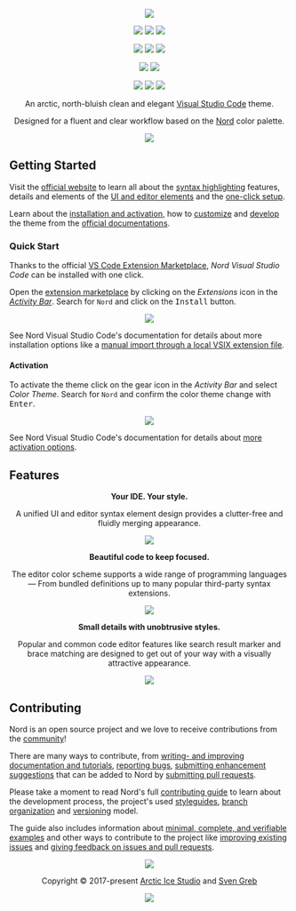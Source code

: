 <p align="center"><a href="https://www.nordtheme.com/ports/visual-studio-code" target="_blank"><img src="https://raw.githubusercontent.com/arcticicestudio/nord-docs/develop/assets/images/ports/visual-studio-code/repository-hero.png" srcset="https://raw.githubusercontent.com/arcticicestudio/nord-docs/develop/assets/images/ports/visual-studio-code/repository-hero-2x.png 2x"/></a></p>

<p align="center"><a href="https://github.com/arcticicestudio/nord-visual-studio-code/releases/latest" target="_blank"><img src="https://img.shields.io/github/release/arcticicestudio/nord-visual-studio-code.svg?style=flat-square&label=Release&logo=github&logoColor=eceff4&colorA=4c566a&colorB=88c0d0"/></a> <a href="https://www.nordtheme.com/docs/ports/visual-studio-code" target="_blank"><img src="https://img.shields.io/github/release/arcticicestudio/nord-visual-studio-code.svg?style=flat-square&label=Docs&colorA=4c566a&colorB=88c0d0&logo=data%3Aimage%2Fsvg%2Bxml%3Bbase64%2CPHN2ZyB4bWxucz0iaHR0cDovL3d3dy53My5vcmcvMjAwMC9zdmciIHdpZHRoPSIxNiIgaGVpZ2h0PSIxNiI%2BCiAgICA8cGF0aCBmaWxsPSIjZDhkZWU5IiBkPSJNMTMuNzQ2IDIuODEzYS42Ny42NyAwIDAgMC0uNTU5LS4xMzNMOCAzLjg0OGwtNS4xODgtMS4xOGEuNjY5LjY2OSAwIDAgMC0uNTcuMTMzLjY3Ny42NzcgMCAwIDAtLjI0Mi41MzF2OC4xMzNjLS4wMDguMzIuMjEuNTk4LjUyLjY2OGw1LjMzMiAxLjE5OWguMjk2bDUuMzMyLTEuMmEuNjY4LjY2OCAwIDAgMCAuNTItLjY2N1YzLjMzMmEuNjU5LjY1OSAwIDAgMC0uMjU0LS41MnpNMy4zMzIgNC4xNjhsNCAuODk4djYuNzY2bC00LS44OTh6bTkuMzM2IDYuNzY2bC00IC44OThWNS4wNjZsNC0uODk4em0wIDAiLz4KPC9zdmc%2BCg%3D%3D"/></a> <a href="https://github.com/arcticicestudio/nord-visual-studio-code/blob/develop/CHANGELOG.md" target="_blank"><img src="https://img.shields.io/github/release/arcticicestudio/nord-visual-studio-code.svg?style=flat-square&label=Changelog&logo=github&logoColor=eceff4&colorA=4c566a&colorB=88c0d0"/></a></p>

<p align="center"><a href="https://marketplace.visualstudio.com/items/arcticicestudio.nord-visual-studio-code" target="_blank"><img src="https://vsmarketplacebadge.apphb.com/version/arcticicestudio.nord-visual-studio-code.svg?style=flat-square&label=Extension%20Marketplace&logo=visual-studio-code&logoColor=eceff4&colorA=4c566a&colorB=88c0d0"/></a> <a href="https://marketplace.visualstudio.com/items/arcticicestudio.nord-visual-studio-code" target="_blank"><img src="https://vsmarketplacebadge.apphb.com/installs/arcticicestudio.nord-visual-studio-code.svg?style=flat-square&label=Installations&logo=visual-studio-code&logoColor=eceff4&colorA=4c566a&colorB=88c0d0"/></a> <a href="https://marketplace.visualstudio.com/items/arcticicestudio.nord-visual-studio-code" target="_blank"><img src="https://vsmarketplacebadge.apphb.com/rating-short/arcticicestudio.nord-visual-studio-code.svg?style=flat-square&label=Rating&logo=visual-studio-code&logoColor=eceff4&colorA=4c566a&colorB=88c0d0"/></a></p>

<p align="center"><a href="https://circleci.com/gh/arcticicestudio/nord-visual-studio-code" target="_blank"><img src="https://img.shields.io/circleci/project/github/arcticicestudio/nord-visual-studio-code/develop.svg?style=flat-square&label=Build&logo=circleci&logoColor=eceff4&colorA=4c566a"/></a> <a href="https://code.visualstudio.com/updates/v1_12" target="_blank"><img src="https://img.shields.io/static/v1.svg?style=flat-square&label=Compatibility&message=%3E%3D1.12.0&logo=visual-studio-code&logoColor=eceff4&colorA=4c566a&colorB=88c0d0"/></a></p>

<p align="center"><a href="https://github.com/arcticicestudio/styleguide-javascript/releases/latest" target="_blank"><img src="https://img.shields.io/github/release/arcticicestudio/styleguide-javascript.svg?style=flat-square&label=JavaScript%20Style%20Guide&logoColor=eceff4&colorA=4c566a&colorB=88c0d0&logo=javascript"/></a> <a href="https://github.com/arcticicestudio/styleguide-markdown/releases/latest" target="_blank"><img src="https://img.shields.io/github/release/arcticicestudio/styleguide-markdown.svg?style=flat-square&label=Markdown%20Style%20Guide&colorA=4c566a&colorB=88c0d0&logo=data%3Aimage%2Fsvg%2Bxml%3Bbase64%2CPHN2ZyB4bWxucz0iaHR0cDovL3d3dy53My5vcmcvMjAwMC9zdmciIHdpZHRoPSIzOSIgaGVpZ2h0PSIzOSIgdmlld0JveD0iMCAwIDM5IDM5Ij48cGF0aCBmaWxsPSJub25lIiBzdHJva2U9IiNEOERFRTkiIHN0cm9rZS13aWR0aD0iMyIgc3Ryb2tlLW1pdGVybGltaXQ9IjEwIiBkPSJNMS41IDEuNWgzNnYzNmgtMzZ6Ii8%2BPHBhdGggZmlsbD0iI0Q4REVFOSIgZD0iTTIwLjY4MyAyNS42NTVsNS44NzItMTMuNDhoLjU2Nmw1Ljg3MyAxMy40OGgtMS45OTZsLTQuMTU5LTEwLjA1Ni00LjE2MSAxMC4wNTZoLTEuOTk1em0tMi42OTYgMGwtMTMuNDgtNS44NzJ2LS41NjZsMTMuNDgtNS44NzJ2MS45OTVMNy45MzEgMTkuNWwxMC4wNTYgNC4xNnoiLz48L3N2Zz4%3D"/></a> <a href="https://github.com/arcticicestudio/styleguide-git/releases/latest" target="_blank"><img src="https://img.shields.io/github/release/arcticicestudio/styleguide-git.svg?style=flat-square&label=Git%20Style%20Guide&logoColor=eceff4&colorA=4c566a&colorB=88c0d0&logo=git"/></a></p>

<p align="center">An arctic, north-bluish clean and elegant <a href="https://code.visualstudio.com" target="_blank">Visual Studio Code</a> theme.</p>

<p align="center">Designed for a fluent and clear workflow based on the <a href="https://www.nordtheme.com" target="_blank">Nord</a> color palette.</p>

<p align="center"><a href="https://www.nordtheme.com/ports/visual-studio-code" target="_blank"><img src="https://raw.githubusercontent.com/arcticicestudio/nord-docs/develop/assets/images/ports/visual-studio-code/ui-overview-jsx.png"/></a></p>

## Getting Started

Visit the [official website][nord-home] to learn all about the [syntax highlighting][nord-home#syntax] features, details and elements of the [UI and editor elements][nord-home#editor-details] and the [one-click setup][nord-home#setup].

Learn about the [installation and activation][nord-docs-home-install], how to [customize][nord-docs-home-custom] and [develop][nord-docs-home-develop] the theme from the [official documentations][nord-docs-home].

### Quick Start

Thanks to the official [VS Code Extension Marketplace][vscode-extmarket-home], _Nord Visual Studio Code_ can be installed with one click.

Open the [extension marketplace][vscode-docs-extmarket] by clicking on the _Extensions_ icon in the [_Activity Bar_][vscode-docs-ui-actbar]. Search for `Nord` and click on the <kbd>Install</kbd> button.

<p align="center"><img src="https://raw.githubusercontent.com/arcticicestudio/nord-docs/develop/assets/images/ports/visual-studio-code/ui-extension-marketplace.png"/></p>

See Nord Visual Studio Code's documentation for details about more installation options like a [manual import through a local VSIX extension file][nord-docs-home-install#local].

#### Activation

To activate the theme click on the gear icon in the _Activity Bar_ and select _Color Theme_. Search for `Nord` and confirm the color theme change with <kbd>Enter</kbd>.

<p align="center"><img src="https://raw.githubusercontent.com/arcticicestudio/nord-docs/develop/assets/images/ports/visual-studio-code/ui-color-theme-select.png"/></p>

See Nord Visual Studio Code's documentation for details about [more activation options][nord-docs-home-install#activation].

## Features

<div align="center"><p><strong>Your IDE. Your style.</strong></p><p>A unified UI and editor syntax element design provides a clutter-free and fluidly merging appearance.</p></div>

<p align="center"><img src="https://raw.githubusercontent.com/arcticicestudio/nord-docs/develop/assets/images/ports/visual-studio-code/ui-overview-go.png"/></p>

<div align="center"><p><strong>Beautiful code to keep focused.</strong></p><p>The editor color scheme supports a wide range of programming languages — From bundled definitions up to many popular third-party syntax extensions.</p></div>

<p align="center"><img src="https://raw.githubusercontent.com/arcticicestudio/nord-docs/develop/assets/images/ports/visual-studio-code/editor-syntax-go.png"/></p>

<div align="center"><p><strong>Small details with unobtrusive styles.</strong></p><p>Popular and common code editor features like search result marker and brace matching are designed to get out of your way with a visually attractive appearance.</p></div>

<p align="center"><img src="https://raw.githubusercontent.com/arcticicestudio/nord-docs/develop/assets/images/ports/visual-studio-code/editor-syntax-go-comments.png"/></p>

## Contributing

Nord is an open source project and we love to receive contributions from the [community][nord-comm]!

There are many ways to contribute, from [writing- and improving documentation and tutorials][nord-contrib-guide-docs], [reporting bugs][nord-contrib-guide-bugs], [submitting enhancement suggestions][nord-contrib-guide-enhance] that can be added to Nord by [submitting pull requests][nord-contrib-guide-pr].

Please take a moment to read Nord's full [contributing guide][nord-contrib-guide] to learn about the development process, the project's used [styleguides][nord-contrib-guide-styles], [branch organization][nord-contrib-guide-branching] and [versioning][nord-contrib-guide-versioning] model.

The guide also includes information about [minimal, complete, and verifiable examples][nord-contrib-guide-mcve] and other ways to contribute to the project like [improving existing issues][nord-contrib-guide-impr-issues] and [giving feedback on issues and pull requests][nord-contrib-guide-feedback].

<p align="center"><img src="https://raw.githubusercontent.com/arcticicestudio/nord-docs/develop/assets/images/nord/repository-footer-separator.png" srcset="https://raw.githubusercontent.com/arcticicestudio/nord-docs/develop/assets/images/nord/repository-footer-separator-2x.png 2x" /></p>

<p align="center">Copyright &copy; 2017-present <a href="https://www.arcticicestudio.com" target="_blank">Arctic Ice Studio</a> and <a href="https://www.svengreb.de" target="_blank">Sven Greb</a></p>

<p align="center"><a href="https://github.com/arcticicestudio/nord-visual-studio-code/blob/develop/LICENSE.md"><img src="https://img.shields.io/static/v1.svg?style=flat-square&label=License&message=MIT&logoColor=eceff4&logo=github&colorA=4c566a&colorB=88c0d0"/></a></p>

[nord-comm]: https://www.nordtheme.com/community
[nord-contrib-guide-branching]: https://github.com/arcticicestudio/nord/blob/develop/CONTRIBUTING.md#branch-organization
[nord-contrib-guide-bugs]: https://github.com/arcticicestudio/nord/blob/develop/CONTRIBUTING.md#bug-reports
[nord-contrib-guide-docs]: https://github.com/arcticicestudio/nord/blob/develop/CONTRIBUTING.md#documentations
[nord-contrib-guide-enhance]: https://github.com/arcticicestudio/nord/blob/develop/CONTRIBUTING.md#enhancement-suggestions
[nord-contrib-guide-feedback]: https://github.com/arcticicestudio/nord/blob/develop/CONTRIBUTING.md#give-feedback-on-issues-and-pull-requests
[nord-contrib-guide-impr-issues]: https://github.com/arcticicestudio/nord/blob/develop/CONTRIBUTING.md#improve-issues
[nord-contrib-guide-mcve]: https://github.com/arcticicestudio/nord/blob/develop/CONTRIBUTING.md#mcve
[nord-contrib-guide-pr]: https://github.com/arcticicestudio/nord/blob/develop/CONTRIBUTING.md#pull-requests
[nord-contrib-guide-styles]: https://github.com/arcticicestudio/nord/blob/develop/CONTRIBUTING.md#styleguides
[nord-contrib-guide-versioning]: https://github.com/arcticicestudio/nord/blob/develop/CONTRIBUTING.md#versioning
[nord-contrib-guide]: https://github.com/arcticicestudio/nord/blob/develop/CONTRIBUTING.md
[nord-docs-home-custom]: https://www.nordtheme.com/docs/ports/visual-studio-code/customization
[nord-docs-home-develop]: https://www.nordtheme.com/docs/ports/visual-studio-code/development
[nord-docs-home-install]: https://www.nordtheme.com/docs/ports/visual-studio-code/installation
[nord-docs-home-install#activation]: https://www.nordtheme.com/docs/ports/visual-studio-code/installation#activation
[nord-docs-home-install#local]: https://www.nordtheme.com/docs/ports/visual-studio-code/installation#local-installation
[nord-docs-home]: https://www.nordtheme.com/docs/ports/visual-studio-code
[nord-home]: https://www.nordtheme.com/ports/visual-studio-code
[nord-home#editor-details]: https://www.nordtheme.com/ports/visual-studio-code#editor-details
[nord-home#setup]: https://www.nordtheme.com/ports/visual-studio-code#setup
[nord-home#syntax]: https://www.nordtheme.com/ports/visual-studio-code#syntax
[vscode-docs-extmarket]: https://code.visualstudio.com/docs/editor/extension-gallery
[vscode-docs-ui-actbar]: https://code.visualstudio.com/docs/getstarted/userinterface#_activity-bar
[vscode-extmarket-home]: https://marketplace.visualstudio.com/items?itemName=arcticicestudio.nord-visual-studio-code
